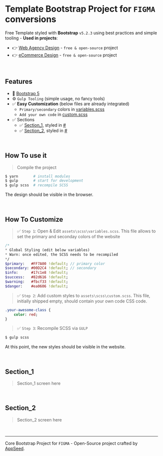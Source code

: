 # Template Bootstrap Project for `FIGMA` conversions

Free Template styled with **Bootstrap** `v5.2.3` using best practices and simple tooling - **Used in projects**:

- 👉 [Web Agency Design](https://github.com/app-generator/design-web-agency) - `free & open-source` project
- 👉 [eCommerce Design](https://github.com/app-generator/design-ecommerce) - `free & open-source` project

<br />

## Features

- 🚀 [Bootstrap 5](https://www.admin-dashboards.com/bootstrap-5-templates/) 
- ⚙️ `Gulp Tooling` (simple usage, no fancy tools)
- ✅ **Easy Customization** (below files are already integrated)
  - `Primary/secondary` colors in [variables.scss](#)
  - `Add your own code` in [custom.scss](#)
- ✅ Sections
  - ✅ [Section_1](#), styled in [#](#)
  - ✅ [Section_2](#), styled in [#](#)

<br />

## How To use it

> Compile the project

```bash
$ yarn       # install modules
$ gulp       # start for development
$ gulp scss  # recompile SCSS
```

The design should be visible in the browser.

<br />

## How To Customize 

> ✅ `Step 1`: Open & Edit `assets\scss\variables.scss`. This file allows to set the primary and seconday colors of the website

```sass
/*
* Global Styling (edit below variables) 
* Warn: once edited, the SCSS needs to be recompiled
*/
$primary:   #FF7A00 !default; // primary color
$secondary: #00D2C4 !default; // secondary
$info:      #17c1e8 !default; 
$success:   #82d616 !default;
$warning:   #fbcf33 !default;
$danger:    #ea0606 !default;
```

> ✅ `Step 2`: Add custom styles to `assets\scss\custom.scss`. This file, initially shipped empty, should contain your own code CSS code.

```sass
.your-awesome-class {
    color: red;
}
```

> ✅ `Step 3`: Recompile SCSS via `GULP`

```bash
$ gulp scss
```

At this point, the new styles should be visible in the website.

<br />

## Section_1

> Section_1 screen here

<br />

## Section_2

> Section_2 screen here

<br />

--- 
Core Bootstrap Project for `FIGMA` - Open-Source project crafted by [AppSeed](https://appseed.us/).
